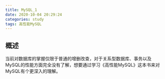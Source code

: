 ```yaml
---
title: MySQL_1
date: 2020-10-04 20:29:24
categories: study
tags: 高性能MySQL
---
```


## 概述
当前对数据库的掌握仅限于普通的增删改查，对于关系型数据库、事务以及MySQL的性能方面完全没有了解，想要通过学习《高性能MySQL》这本书来对MySQL有个更深入的理解。
